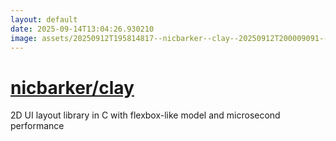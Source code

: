 ```yaml
---
layout: default
date: 2025-09-14T13:04:26.930210
image: assets/20250912T195814817--nicbarker--clay--20250912T200009091--cropped.png
---
```


# [nicbarker/clay](https://github.com/nicbarker/clay)

2D UI layout library in C with flexbox-like model and microsecond performance

